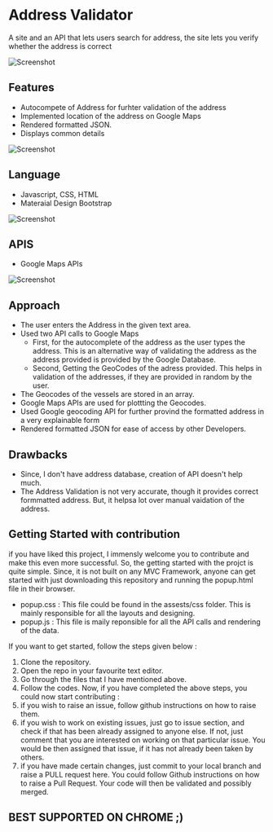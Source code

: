 # Address Validator
 A site and an API that lets users search for address, the site lets you verify whether the address is correct
 
![Screenshot](https://github.com/himanshukumar660/Address-Validation/blob/master/Screenshots/map.png)

## Features
- Autocompete of Address for furhter validation of the address 
- Implemented location of the address on Google Maps
- Rendered formatted JSON.
- Displays common details

![Screenshot](https://github.com/himanshukumar660/Address-Validation/blob/master/Screenshots/vert.png)

## Language
- Javascript, CSS, HTML
- Materaial Design Bootstrap

![Screenshot](https://github.com/himanshukumar660/Address-Validation/blob/master/Screenshots/verf.png)

## APIS
- Google Maps APIs

![Screenshot](https://github.com/himanshukumar660/Address-Validation/blob/master/Screenshots/json.png)

## Approach
- The user enters the Address in the given text area.
- Used two API calls to Google Maps
  - First, for the autocomplete of the address as the user types the address. This is an alternative way of validating the address as the address provided is provided by the Google Database.
  - Second, Getting the GeoCodes of the adress provided. This helps in validation of the addresses, if they are provided in random by the user.
- The Geocodes of the vessels are stored in an array.
- Google Maps APIs are used for plottting the Geocodes.
- Used Google geocoding API for further provind the formatted address in a very explainable form
- Rendered formatted JSON for ease of access by other Developers.

## Drawbacks
- Since, I don't have address database, creation of API doesn't help much.
- The Address Validation is not very accurate, though it provides correct formmatted address. But, it helpsa lot over manual vaidation of the address.

## Getting Started with contribution
if you have liked this project, I immensly welcome you to contribute and make this even more successful. So, the getting started with the projct is quite simple. Since, it is not built on any MVC Framework, anyone can get started with just downloading this repository and running the popup.html file in their browser.

- popup.css : This file could be found in the assests/css folder. This is mainly responsible for all the layouts and designing.
- popup.js : This file is maily reponsible for all the API calls and rendering of the data.

If you want to get started, follow the steps given below :
 1. Clone the repository.
 2. Open the repo in your favourite text editor.
 3. Go through the files that I have mentioned above.
 4. Follow the codes. Now, if you have completed the above steps, you could now start contributing :
 5. if you wish to raise an issue, follow github instructions on how to raise them.
 6. if you wish to work on existing issues, just go to issue section, and check if that has been already assigned to anyone else. If not, just comment that you are interested on working on that particular issue. You would be then assigned that issue, if it has not already been taken by others.
 7. if you have made certain changes, just commit to your local branch and raise a PULL request here. You could follow Github instructions on how to raise a Pull Request. Your code will then be validated and possibly merged.

## BEST SUPPORTED ON CHROME ;)
